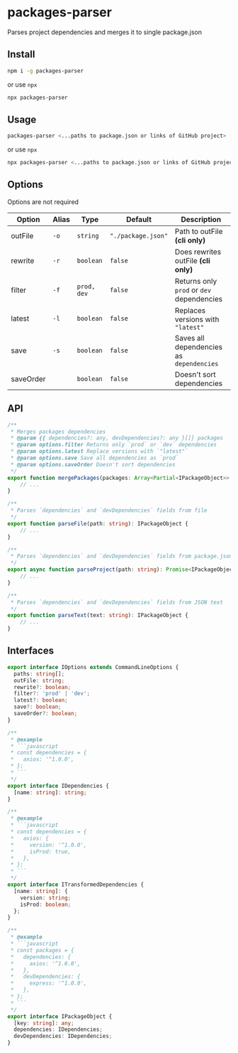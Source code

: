 # packages-parser
Parses project dependencies and merges it to single package.json

## Install
```bash
npm i -g packages-parser
```
or use `npx`
```bash
npx packages-parser
```

## Usage
```bash
packages-parser <...paths to package.json or links of GitHub project> [options]
```
or use `npx`
```bash
npx packages-parser <...paths to package.json or links of GitHub project> [options]
```

## Options
Options are not required

| Option    | Alias | Type        | Default            | Description                               |
| --------- | ----- | ----------- | ------------------ | ----------------------------------------- |
| outFile   | `-o`  | `string`    | `"./package.json"` | Path to outFile  __(cli only)__           |
| rewrite   | `-r`  | `boolean`   | `false`            | Does rewrites outFile __(cli only)__      |
| filter    | `-f`  | `prod, dev` | `false`            | Returns only `prod` or `dev` dependencies |
| latest    | `-l`  | `boolean`   | `false`            | Replaces versions with `"latest"`         |
| save      | `-s`  | `boolean`   | `false`            | Saves all dependencies as `dependencies`  |
| saveOrder |       | `boolean`   | `false`            | Doesn't sort dependencies                 |

## API
```ts
/**
 * Merges packages dependencies
 * @param {{ dependencies?: any, devDependencies?: any }[]} packages
 * @param options.filter Returns only `prod` or `dev` dependencies
 * @param options.latest Replace versions with `"latest"`
 * @param options.save Save all dependencies as `prod`
 * @param options.saveOrder Doesn't sort dependencies
 */
export function mergePackages(packages: Array<Partial<IPackageObject>>, options: Partial<IOptions> = {}) {
	// ...
}

/**
 * Parses `dependencies` and `devDependencies` fields from file
 */
export function parseFile(path: string): IPackageObject {
	// ...
}

/**
 * Parses `dependencies` and `devDependencies` fields from package.json of GitHub project.
 */
export async function parseProject(path: string): Promise<IPackageObject> {
	// ...
}

/**
 * Parses `dependencies` and `devDependencies` fields from JSON text
 */
export function parseText(text: string): IPackageObject {
	// ...
}
```

## Interfaces
```ts
export interface IOptions extends CommandLineOptions {
  paths: string[];
  outFile: string;
  rewrite?: boolean;
  filter?: 'prod' | 'dev';
  latest?: boolean;
  save?: boolean;
  saveOrder?: boolean;
}

/**
 * @example
 * ```javascript
 * const dependencies = {
 *   axios: '^1.0.0',
 * };
 * ```
 */
export interface IDependencies {
  [name: string]: string;
}

/**
 * @example
 * ```javascript
 * const dependencies = {
 *   axios: {
 *     version: '^1.0.0',
 *     isProd: true,
 *   },
 * };
 * ```
 */
export interface ITransformedDependencies {
  [name: string]: {
    version: string;
    isProd: boolean;
  };
}

/**
 * @example
 * ```javascript
 * const packages = {
 *   dependencies: {
 *     axios: '^1.0.0',
 *   },
 *   devDependencies: {
 *     express: '^1.0.0',
 *   },
 * };
 * ```
 */
export interface IPackageObject {
  [key: string]: any;
  dependencies: IDependencies;
  devDependencies: IDependencies;
}
```